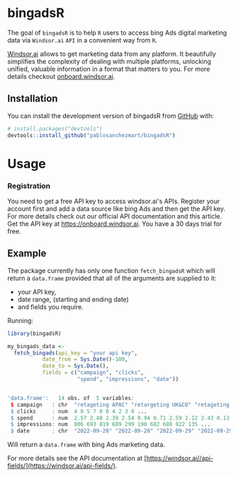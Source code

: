 
# bingadsR

<!-- badges: start -->
<!-- badges: end -->

The goal of `bingadsR` is to help `R` users to access bing Ads digital marketing data via `Windsor.ai` `API` in a convenient way from `R`.

[Windsor.ai](https://windsor.ai/) allows to get marketing data from any platform. It beautifully simplifies the complexity of dealing with multiple platforms, unlocking unified, valuable information in a format that matters to you. For more details checkout [onboard.windsor.ai](https://onboard.windsor.ai/).

## Installation

You can install the development version of bingadsR from [GitHub](https://github.com/) with:

``` r
# install.packages("devtools")
devtools::install_github("pablosanchezmart/bingadsR")
```

# Usage

### Registration

You need to get a free API key to access windsor.ai's APIs. Register your account first and add a data source like bing Ads and then get the API key. For more details check out our official API documentation and this article. Get the API key at https://onboard.windsor.ai. You have a 30 days trial for free.

## Example

The package currently has only one function `fetch_bingadsR` which will return a `data.frame` provided that all of the arguments are supplied to it: 

- your API key, 
- date range, (starting and ending date)
- and fields you require.

Running: 

``` r
library(bingadsR)

my_bingads_data <-
  fetch_bingads(api_key = "your api key",
           date_from = Sys.Date()-100,
           date_to = Sys.Date(),
           fields = c("campaign", "clicks",
                      "spend", "impressions", "date")) 
```

```r

'data.frame':	14 obs. of  5 variables:
 $ campaign   : chr  "retageting APAC" "retargeting UK&CO" "retageting APAC" "retargeting UK&CO" ...
 $ clicks     : num  4 0 5 7 0 0 4 2 3 0 ...
 $ spend      : num  2.57 2.48 2.39 2.54 0.94 0.71 2.59 2.12 2.43 0.13 ...
 $ impressions: num  806 693 819 689 299 190 682 688 822 135 ...
 $ date       : chr  "2022-09-28" "2022-09-28" "2022-09-29" "2022-09-29" ...
```

Will return a `data.frame` with bing Ads marketing data.  

For more details see the API documentation at [https://windsor.ai//api-fields/](https://windsor.ai/api-fields/).
